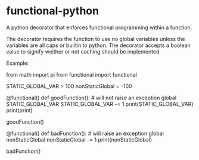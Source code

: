 # functional-python
A python decorator that enforces functional programming within a function.

The decorator requires the function to use no global variables unless the variables are all caps or builtin to python.
The decorator accepts a boolean value to signify weither or not caching should be implemented

Example:

from math import pi
from functional import functional

STATIC_GLOBAL_VAR = 100
nonStaticGlobal = -100

@functional()
def goodFunction(): # will not raise an exception
    global STATIC_GLOBAL_VAR
    STATIC_GLOBAL_VAR -= 1
    print(STATIC_GLOBAL_VAR)
    print(print)

goodFunction()

@functional()
def badFunction(): # will raise an exception
    global nonStaticGlobal
    nonStaticGlobal -= 1
    print(nonStaticGlobal)

badFunction()
